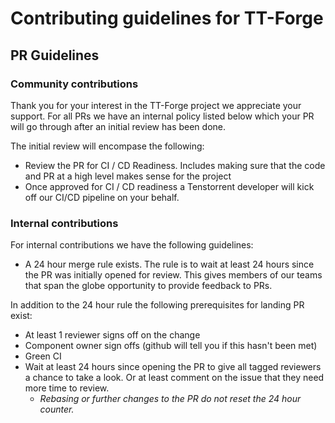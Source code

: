 # Contributing guidelines for TT-Forge

## PR Guidelines
### Community contributions
Thank you for your interest in the TT-Forge project we appreciate your support.
For all PRs we have an internal policy listed below which your PR will go through after an initial review has been done.

The initial review will encompase the following:
* Review the PR for CI / CD Readiness. Includes making sure that the code and PR at a high level makes sense for the project
* Once approved for CI / CD readiness a Tenstorrent developer will kick off our CI/CD pipeline on your behalf. 

### Internal contributions
For internal contributions we have the following guidelines:

* A 24 hour merge rule exists. The rule is to wait at least 24 hours since the PR was initially opened for review. This gives members of our teams that span the globe opportunity to provide feedback to PRs. 

In addition to the 24 hour rule the following prerequisites for landing PR exist:
* At least 1 reviewer signs off on the change
* Component owner sign offs (github will tell you if this hasn't been met)
* Green CI
* Wait at least 24 hours since opening the PR to give all tagged reviewers a chance to take a look.  Or at least comment on the issue that they need more time to review.
  * *Rebasing or further changes to the PR do not reset the 24 hour counter.*
